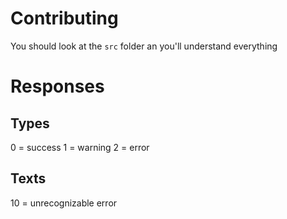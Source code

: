 # Contributing

You should look at the `src` folder an you'll understand everything


# Responses

## Types

0 = success
1 = warning
2 = error

## Texts

10 = unrecognizable error